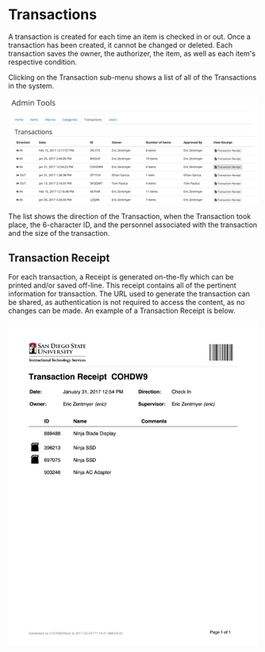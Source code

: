 # Transactions

A transaction is created for each time an item is checked in or out. Once a transaction has been created, it cannot be changed or deleted. Each transaction saves the owner, the authorizer, the item, as well as each item's respective condition.

Clicking on the Transaction sub-menu shows a list of all of the Transactions in the system.

![](../assets/Admin-Transaction-List.png)

The list shows the direction of the Transaction, when the Transaction took place, the 6-character ID, and the personnel associated with the transaction and the size of the transaction.

## Transaction Receipt

For each transaction, a Receipt is generated on-the-fly which can be printed and/or saved off-line. This receipt contains all of the pertinent information for transaction. The URL used to generate the transaction can be shared, as authentication is not required to access the content, as no changes can be made. An example of a Transaction Receipt is below.

![](../assets/transaction-example.jpg)
